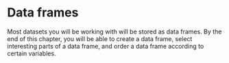 # Data frames

Most datasets you will be working with will be stored as data frames. By the end of this chapter, you will be able to create a data frame, select interesting parts of a data frame, and order a data frame according to certain variables.